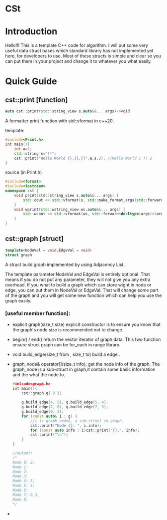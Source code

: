 # CSt

# Introduction

Hello!!! This is a template C++ code for algorithm. I  will put some very useful data struct bases which standard library has not implemented yet here, for developers to use. Most of these structs is simple and clear so you can put them in your project and change it to whatever you what easily.  



# Quick Guide

## cst::print     [function]

``` c++
auto cst::print(std::string_view s,auto&&... args)->void
```

A formatter print function with std::vformat in c++20.

template:

```c++
#include<Print.h>
int main(){
	int a=1;
	std::string s="!!";
	cst::print("Hello World {},{},{}",a,s,2); //Hello World 1 !! 2
}

```

source  (in Print.h)

```c++
#include<format>
#include<iostream>
namespace cst {
	void print(std::string_view s,auto&&... args) {
		std::cout << std::vformat(s, std::make_format_args(std::forward<decltype(args)>(args)...));
	}
	void wprint(std::wstring_view ws,auto&&... args) {
		std::wcout << std::vformat(ws, std::forward<decltype(args)>(args)...);
	}
}
```



## cst::graph     [struct]

```c++
template<NodeVal = void,EdgeVal = void>  
struct graph 
```

A struct build graph implemented by using Adjacency List. 

The template parameter NodeVal and EdgeVal is entirely optional. That means if you do not put any parameter, they will not give you any extra overhead. If you what to build a graph which can store wight in node or edge, you can put them in NodeVal or EdgeVal. That will change some part of the graph and you will get some new  function which can help you use the graph easily.

### [useful member function]: 

- explicit graph(size_t size) explicit constructor is to ensure you know that the graph's node size is recommended not to change.

- begin() / end() return the vector iterator of graph data. This two function ensure struct graph can be for_each in range library.

- void build_edge(size_t from , size_t to) build a edge .

- graph_node& operator[](size_t info); get the node info of the graph. The graph_node is a sub-struct in graph,it contain some basic information and the what the node to.

	```c++
	#inlcude<graph.h>
	int main(){
		cst::graph g{ 9 };
	    
		g.build_edge(4, 5), g.build_edge(5, 4);
		g.build_edge(7, 8), g.build_edge(7, 3);
		g.build_edge(0, 2);
		for (const auto& i : g) {
			//i is graph_node&, a sub-struct in graph.
			cst::print("Node {}: ", i.info);
			for (const auto info : i)cst::print("{},", info);
			cst::print("\n");
		}
	}
	
	//output:
	/*
	Node 0: 2,
	Node 1:
	Node 2:
	Node 3:
	Node 4: 5,
	Node 5: 4,
	Node 6:
	Node 7: 8,3,
	Node 8:
	*/
	```

- 